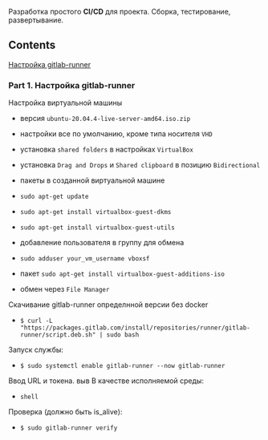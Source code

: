 Разработка простого **CI/CD** для проекта. Сборка, тестирование, развертывание.
## Contents
  [Настройка gitlab-runner](#part-1-настройка-gitlab-runner)
### Part 1. Настройка **gitlab-runner**
Настройка виртуальной машины

* версия `ubuntu-20.04.4-live-server-amd64.iso.zip`

* настройки все по умолчанию, кроме типа носителя `VHD`

* установка `shared folders` в настройках `VirtualBox`

* установка `Drag and Drops` и `Shared clipboard` в позицию `Bidirectional`

* пакеты в созданной виртуальной машине

* `sudo apt-get update`
* `sudo apt-get install virtualbox-guest-dkms`
* `sudo apt-get install virtualbox-guest-utils`

* добавление пользователя в группу для обмена
* `sudo adduser your_vm_username vboxsf`


* пакет `sudo apt-get install virtualbox-guest-additions-iso`

* обмен через `File Manager`

Скачивание gitlab-runner определнной версии без docker
* `$ curl -L "https://packages.gitlab.com/install/repositories/runner/gitlab-runner/script.deb.sh" | sudo bash`

Запуск службы:
* `$ sudo systemctl enable gitlab-runner --now gitlab-runner`

Ввод URL и токена.
выв
В качестве исполняемой среды: 
* `shell`

Проверка (должно быть is_alive):
* `$ sudo gitlab-runner verify`

